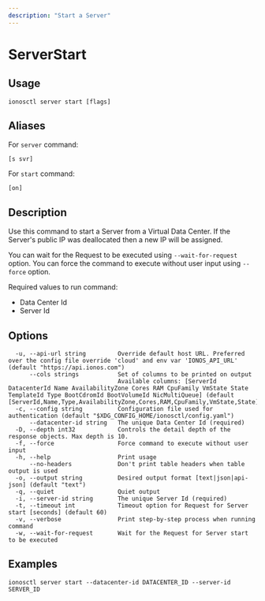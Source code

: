 ```yaml
---
description: "Start a Server"
---
```


# ServerStart

## Usage

```text
ionosctl server start [flags]
```

## Aliases

For `server` command:

```text
[s svr]
```

For `start` command:

```text
[on]
```

## Description

Use this command to start a Server from a Virtual Data Center. If the Server's public IP was deallocated then a new IP will be assigned.

You can wait for the Request to be executed using `--wait-for-request` option. You can force the command to execute without user input using `--force` option.

Required values to run command:

* Data Center Id
* Server Id

## Options

```text
  -u, --api-url string         Override default host URL. Preferred over the config file override 'cloud' and env var 'IONOS_API_URL' (default "https://api.ionos.com")
      --cols strings           Set of columns to be printed on output 
                               Available columns: [ServerId DatacenterId Name AvailabilityZone Cores RAM CpuFamily VmState State TemplateId Type BootCdromId BootVolumeId NicMultiQueue] (default [ServerId,Name,Type,AvailabilityZone,Cores,RAM,CpuFamily,VmState,State])
  -c, --config string          Configuration file used for authentication (default "$XDG_CONFIG_HOME/ionosctl/config.yaml")
      --datacenter-id string   The unique Data Center Id (required)
  -D, --depth int32            Controls the detail depth of the response objects. Max depth is 10.
  -f, --force                  Force command to execute without user input
  -h, --help                   Print usage
      --no-headers             Don't print table headers when table output is used
  -o, --output string          Desired output format [text|json|api-json] (default "text")
  -q, --quiet                  Quiet output
  -i, --server-id string       The unique Server Id (required)
  -t, --timeout int            Timeout option for Request for Server start [seconds] (default 60)
  -v, --verbose                Print step-by-step process when running command
  -w, --wait-for-request       Wait for the Request for Server start to be executed
```

## Examples

```text
ionosctl server start --datacenter-id DATACENTER_ID --server-id SERVER_ID
```

